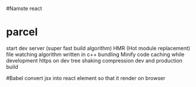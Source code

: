 #Namste react

# parcel

start dev server (super fast build algorithm)
HMR (Hot module replacement)
file watching algorithm written in c++
bundling
Minify code
caching while development
https on dev 
tree shaking 
compression
dev and production build


#Babel
convert jsx into react element so that it render on browser
